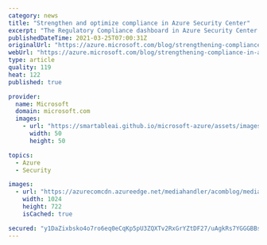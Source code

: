 ```yaml
---
category: news
title: "Strengthen and optimize compliance in Azure Security Center"
excerpt: "The Regulatory Compliance dashboard in Azure Security Center is an excellent tool for helping organizations understand their compliance posture relative to industry standards."
publishedDateTime: 2021-03-25T07:00:31Z
originalUrl: "https://azure.microsoft.com/blog/strengthening-compliance-in-azure-security-center/"
webUrl: "https://azure.microsoft.com/blog/strengthening-compliance-in-azure-security-center/"
type: article
quality: 119
heat: 122
published: true

provider:
  name: Microsoft
  domain: microsoft.com
  images:
    - url: "https://smartableai.github.io/microsoft-azure/assets/images/organizations/microsoft.com-50x50.jpg"
      width: 50
      height: 50

topics:
  - Azure
  - Security

images:
  - url: "https://azurecomcdn.azureedge.net/mediahandler/acomblog/media/Default/blog/fb4f357c-bf00-4239-a2b1-b24d3f8cdadc.png"
    width: 1024
    height: 722
    isCached: true

secured: "y1DaZixbsko4o7ro6eq0eCqKp5pU3ZQXTv2RxGrYZtDF27/uAgkRs7YGGGBBsSkwj571IKcnhhtHG4wY5ydfEL25zMrNskX4PI/a1UoSGiu0iZHLGOcIyl9ReOcLRP15mf+3xEMCOSmHF6eB5dzqqAjkkQu75v63msseRxFBuQ0sIP946b117Zbbyi52v4TQR5hBGTGAs43ZEHWr53xezmYOZoIrMqsT8H1bq1znThx4ljMKnU9Saj6FNPrO2Mc593e0sfQVGGEy3Lun/rTIm+XDnZYWCcg7yW/r+Vd1QpbY4qs4VxgadBwI51ZWGQrbdiwxrVrlDfKQCJVsgDzvtOW/Tt/CscEZiTWYy7N30DI=;UazuqjiOfwrfYy9pHGwpoQ=="
---
```


